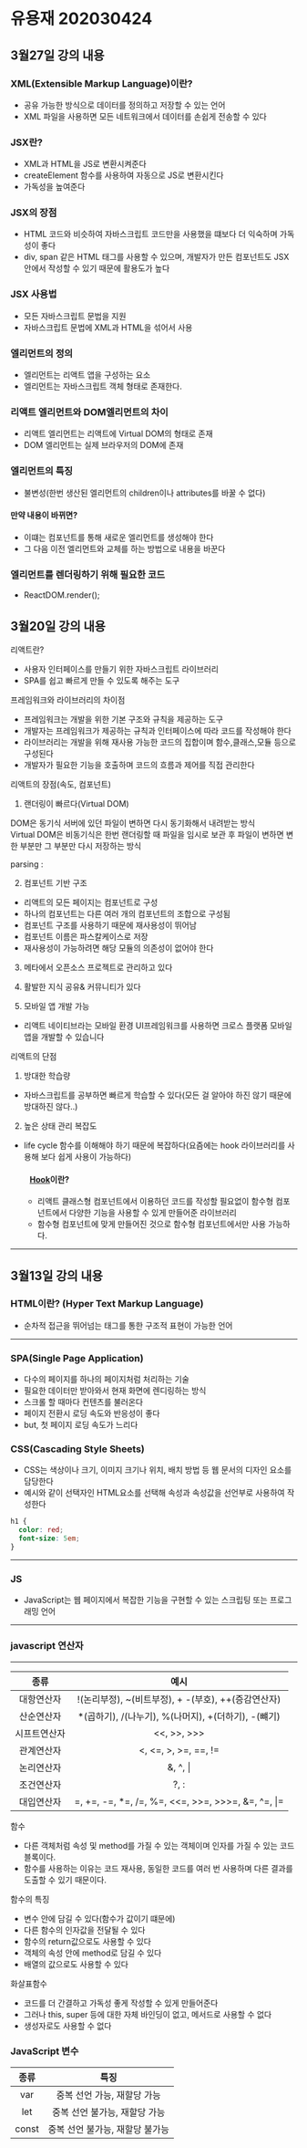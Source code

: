 # 유용재 202030424

## 3월27일 강의 내용


### XML(Extensible Markup Language)이란?
- 공유 가능한 방식으로 데이터를 정의하고 저장할 수 있는 언어
- XML 파일을 사용하면 모든 네트워크에서 데이터를 손쉽게 전송할 수 있다

### JSX란?
- XML과 HTML을 JS로 변환시켜준다
- createElement 함수를 사용하여 자동으로 JS로 변환시킨다
- 가독성을 높여준다

### JSX의 장점
- HTML 코드와 비슷하여 자바스크립트 코드만을 사용했을 떄보다 더 익숙하며 가독성이 좋다
- div, span 같은 HTML 태그를 사용할 수 있으며, 개발자가 만든 컴포넌트도 JSX 안에서 작성할 수 있기 때문에 활용도가 높다

### JSX 사용법
- 모든 자바스크립트 문법을 지원
- 자바스크립트 문법에 XML과 HTML을 섞어서 사용

### 엘리먼트의 정의
- 엘리먼트는 리액트 앱을 구성하는 요소
- 엘리먼트는 자바스크립트 객체 형태로 존재한다.

### 리액트 엘리먼트와 DOM엘리먼트의 차이
- 리액트 엘리먼트는 리액트에 Virtual DOM의 형태로 존재
- DOM 엘리먼트는 실제 브라우저의 DOM에 존재

### 엘리먼트의 특징
- 불변성(한번 생산된 엘리먼트의 children이나 attributes를 바꿀 수 없다)

#### 만약 내용이 바뀌면?
- 이떄는 컴포넌트를 통해 새로운 엘리먼트를 생성해야 한다
- 그 다음 이전 엘리먼트와 교체를 하는 방법으로 내용을 바꾼다

### 엘리먼트를 렌더링하기 위해 필요한 코드
- ReactDOM.render();

## 3월20일 강의 내용

리액트란?
- 사용자 인터페이스를 만들기 위한 자바스크립트 라이브러리
- SPA를 쉽고 빠르게 만들 수 있도록 해주는 도구

프레임워크와 라이브러리의 차이점
- 프레임워크는 개발을 위한 기본 구조와 규칙을 제공하는 도구
- 개발자는 프레임워크가 제공하는 규칙과 인터페이스에 따라 코드를 작성해야 한다
- 라이브러리는 개발을 위해 재사용 가능한 코드의 집합이며 함수,클래스,모듈 등으로 구성된다
- 개발자가 필요한 기능을 호출하며 코드의 흐름과 제어를 직접 관리한다


리액트의 장점(속도, 컴포넌트)
1. 랜더링이 빠르다(Virtual DOM)

DOM은 동기식 서버에 있던 파일이 변하면 다시 동기화해서 내려받는 방식
<br> Virtual DOM은 비동기식은 한번 랜더링할 때 파일을 임시로 보관 후 파일이 변하면 변한 부분만 그 부분만 다시 저장하는 방식 

parsing : 

2. 컴포넌트 기반 구조
- 리액트의 모든 페이지는 컴포넌트로 구성
- 하나의 컴포넌트는 다른 여러 개의 컴포넌트의 조합으로 구성됨
- 컴포넌트 구조를 사용하기 때문에 재사용성이 뛰어남
- 컴포넌트 이름은 파스칼케이스로 저장
- 재사용성이 가능하려면 해당 모듈의 의존성이 없어야 한다

3. 메타에서 오픈소스 프로젝트로 관리하고 있다

4. 활발한 지식 공유& 커뮤니티가 있다

5. 모바일 앱 개발 가능
- 리액트 네이티브라는 모바일 환경 UI프레임워크를 사용하면 크로스 플랫폼 모바일 앱을 개발할 수 있습니다

리액트의 단점  
1. 방대한 학습량
- 자바스크립트를 공부하면 빠르게 학습할 수 있다(모든 걸 알아야 하진 않기 때문에 방대하진 않다..)

2. 높은 상태 관리 복잡도
- life cycle 함수를 이해해야 하기 때문에 복잡하다(요즘에는 hook 라이브러리를 사용해 보다 쉽게 사용이 가능하다)

  #### &nbsp;&nbsp; <u>Hook</u>이란?
  - 리액트 클래스형 컴포넌트에서 이용하던 코드를 작성할 필요없이 함수형 컴포넌트에서 다양한 기능을 사용할 수 있게 만들어준 라이브러리 
  - 함수형 컴포넌트에 맞게 만들어진 것으로 함수형 컴포넌트에서만 사용 가능하다. 

---

## 3월13일 강의 내용
  ### HTML이란? (Hyper Text Markup Language)  
  - 순차적 접근을 뛰어넘는 태그를 통한 구조적 표현이 가능한 언어
  ---
  ### SPA(Single Page Application)
  - 다수의 페이지를 하나의 페이지처럼  처리하는 기술
  - 필요한 데이터만 받아와서 현재 화면에 렌디링하는 방식 
  - 스크롤 할 때마다 컨텐츠를 불러온다
  - 페이지 전환시 로딩 속도와 반응성이 좋다
  - but, 첫 페이지 로딩 속도가 느리다

  ### CSS(Cascading Style Sheets)
  - CSS는 색상이나 크기, 이미지 크기나 위치, 배치 방법 등 웹 문서의 디자인 요소를 담당한다
  - 예시와 같이 선택자인 HTML요소를 선택해 속성과 속성값을 선언부로 사용하여 작성한다
  ```css 
  h1 {
    color: red;
    font-size: 5em;
  }
  ```
  ---
  ### JS
  - JavaScript는 웹 페이지에서 복잡한 기능을 구현할 수 있는 스크립팅 또는 프로그래밍 언어
  --- 
  ### javascript 연산자
  ---
  종류 | 예시 
  :---:|:---:
  대항연산자|!(논리부정),  ~(비트부정),  +  -(부호),  ++(증감연산자)
  산순연산자| *(곱하기), /(나누기),  %(나머지),  +(더하기),  -(뺴기)
  시프트연산자| <<,  >>,  >>> 
  관계연산자| <,  <=,  >,  >=,  ==, !=
  논리연산자| &,  ^,  \|
  조건연산자| ?,  :
  대입연산자| =,  +=,  -=,  *=, /=, %=, <<=, >>=, >>>=,  &=,  ^=, \|=


  함수
  -  다른 객체처럼 속성 및 method를 가질 수 있는 객체이며 인자를 가질 수 있는 코드 블록이다.
  - 함수를 사용하는 이유는 코드 재사용, 동일한 코드를 여러 번 사용하며 다른 결과를 도출할 수 있기 때문이다.
  
  함수의 특징
  - 변수 안에 담길 수 있다(함수가 값이기 떄문에) 
  - 다른 함수의 인자값을 전달될 수 있다 
  - 함수의 return값으로도 사용할 수 있다
  - 객체의 속성 안에 method로 담길 수 있다 
  - 배열의 값으로도 사용할 수 있다

  화살표함수
  - 코드를 더 간결하고 가독성 좋게 작성할 수 있게 만들어준다
  - 그러나 this, super 등에 대한 자체 바인딩이 없고, 메서드로 사용할 수 없다
  - 생성자로도 사용할 수 없다

  ### JavaScript 변수
  종류 | 특징 
  :---:|:---:
  var  | 중복 선언 가능, 재할당 가능
  let  | 중복 선언 불가능, 재할당 가능
  const | 중복 선언 불가능, 재할당 불가능